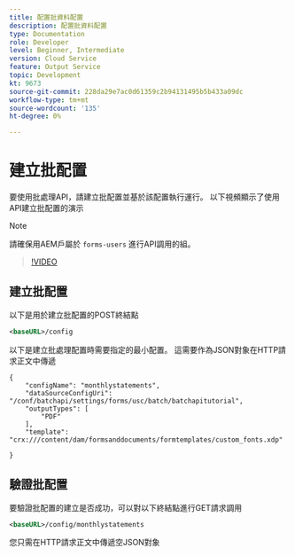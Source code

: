 ```yaml
---
title: 配置批資料配置
description: 配置批資料配置
type: Documentation
role: Developer
level: Beginner, Intermediate
version: Cloud Service
feature: Output Service
topic: Development
kt: 9673
source-git-commit: 228da29e7ac0d61359c2b94131495b5b433a09dc
workflow-type: tm+mt
source-wordcount: '135'
ht-degree: 0%

---
```


# 建立批配置

要使用批處理API，請建立批配置並基於該配置執行運行。 以下視頻顯示了使用API建立批配置的演示

>[!NOTE]
>請確保用AEM戶屬於 ```forms-users``` 進行API調用的組。


>[!VIDEO](https://video.tv.adobe.com/v/340241/?quality=12&learn=on)

## 建立批配置

以下是用於建立批配置的POST終結點

```xml
<baseURL>/config
```

以下是建立批處理配置時需要指定的最小配置。 這需要作為JSON對象在HTTP請求正文中傳遞

```
{
	"configName": "monthlystatements",
	"dataSourceConfigUri": "/conf/batchapi/settings/forms/usc/batch/batchapitutorial",
	"outputTypes": [
		"PDF"
	],
	"template": "crx:///content/dam/formsanddocuments/formtemplates/custom_fonts.xdp"

}
```

## 驗證批配置

要驗證批配置的建立是否成功，可以對以下終結點進行GET請求調用


```xml
<baseURL>/config/monthlystatements
```

您只需在HTTP請求正文中傳遞空JSON對象

